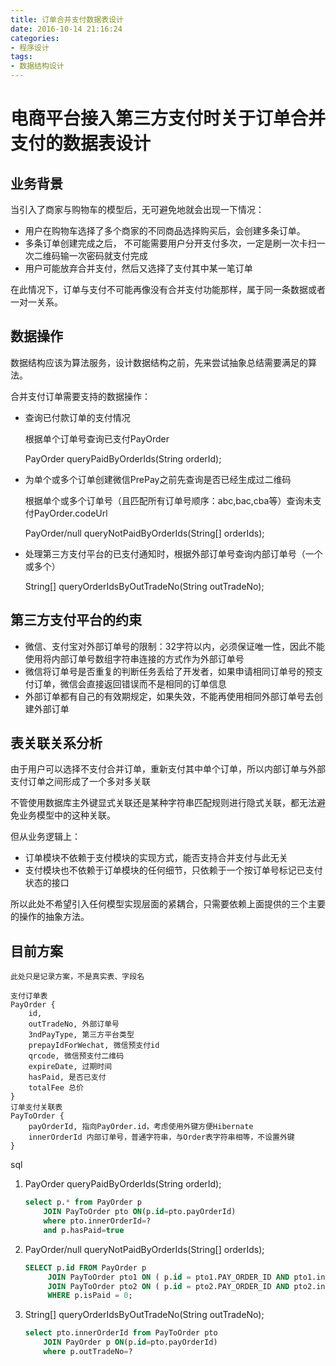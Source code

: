 ```yaml
---
title: 订单合并支付数据表设计
date: 2016-10-14 21:16:24
categories: 
- 程序设计
tags:
- 数据结构设计
---
```


# 电商平台接入第三方支付时关于订单合并支付的数据表设计

## 业务背景

当引入了商家与购物车的模型后，无可避免地就会出现一下情况：

* 用户在购物车选择了多个商家的不同商品选择购买后，会创建多条订单。
* 多条订单创建完成之后， 不可能需要用户分开支付多次，一定是刷一次卡扫一次二维码输一次密码就支付完成
* 用户可能放弃合并支付，然后又选择了支付其中某一笔订单

在此情况下，订单与支付不可能再像没有合并支付功能那样，属于同一条数据或者一对一关系。

## 数据操作

数据结构应该为算法服务，设计数据结构之前，先来尝试抽象总结需要满足的算法。

合并支付订单需要支持的数据操作：

* 查询已付款订单的支付情况
    
    根据单个订单号查询已支付PayOrder
    
    PayOrder queryPaidByOrderIds(String orderId);
    
* 为单个或多个订单创建微信PrePay之前先查询是否已经生成过二维码
    
    根据单个或多个订单号（且匹配所有订单号顺序：abc,bac,cba等）查询未支付PayOrder.codeUrl
    
    PayOrder/null queryNotPaidByOrderIds(String[] orderIds);
    
* 处理第三方支付平台的已支付通知时，根据外部订单号查询内部订单号（一个或多个）

    String[] queryOrderIdsByOutTradeNo(String outTradeNo);

## 第三方支付平台的约束

* 微信、支付宝对外部订单号的限制：32字符以内，必须保证唯一性，因此不能使用将内部订单号数组字符串连接的方式作为外部订单号
* 微信将订单号是否重复的判断任务丢给了开发者，如果申请相同订单号的预支付订单，微信会直接返回错误而不是相同的订单信息
* 外部订单都有自己的有效期规定，如果失效，不能再使用相同外部订单号去创建外部订单

## 表关联关系分析

由于用户可以选择不支付合并订单，重新支付其中单个订单，所以内部订单与外部支付订单之间形成了一个多对多关联

不管使用数据库主外键显式关联还是某种字符串匹配规则进行隐式关联，都无法避免业务模型中的这种关联。

但从业务逻辑上：

* 订单模块不依赖于支付模块的实现方式，能否支持合并支付与此无关
* 支付模块也不依赖于订单模块的任何细节，只依赖于一个按订单号标记已支付状态的接口

所以此处不希望引入任何模型实现层面的紧耦合，只需要依赖上面提供的三个主要的操作的抽象方法。

## 目前方案

`此处只是记录方案，不是真实表、字段名`

```
支付订单表 
PayOrder {
    id,
    outTradeNo, 外部订单号
    3ndPayType, 第三方平台类型
    prepayIdForWechat, 微信预支付id
    qrcode, 微信预支付二维码
    expireDate, 过期时间
    hasPaid, 是否已支付
    totalFee 总价
}
订单支付关联表 
PayToOrder {
    payOrderId, 指向PayOrder.id，考虑使用外键方便Hibernate
    innerOrderId 内部订单号，普通字符串，与Order表字符串相等，不设置外键
}
```

sql

1. PayOrder queryPaidByOrderIds(String orderId);

    ```sql
    select p.* from PayOrder p 
        JOIN PayToOrder pto ON(p.id=pto.payOrderId) 
        where pto.innerOrderId=?
        and p.hasPaid=true
    ```

2. PayOrder/null queryNotPaidByOrderIds(String[] orderIds);

    ```sql
    SELECT p.id FROM PayOrder p
         JOIN PayToOrder pto1 ON ( p.id = pto1.PAY_ORDER_ID AND pto1.innerOrderId = '201608050005' )
         JOIN PayToOrder pto2 ON ( p.id = pto2.PAY_ORDER_ID AND pto2.innerOrderId = '201708090004' )
         WHERE p.isPaid = 0;
    ```

3. String[] queryOrderIdsByOutTradeNo(String outTradeNo);
    
    ```sql
    select pto.innerOrderId from PayToOrder pto
        JOIN PayOrder p ON(p.id=pto.payOrderId)
        where p.outTradeNo=?
    ```